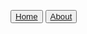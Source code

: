 
<head> 
  <link rel="stylesheet" href="styles.css">
</head>

<div class="tab">
<nav id="site-nav">

<button class="tablinks" ><a href="home.md">Home</a></button>
<button class="tablinks"><a href="about.md">About</a></button>

</nav>
 </div>


